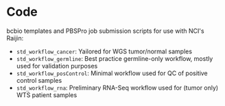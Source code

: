 # Code

bcbio templates and PBSPro job submission scripts for use with NCI's Raijin:

* `std_workflow_cancer`: Yailored for WGS tumor/normal samples
* `std_workflow_germline`: Best practice germline-only workflow, mostly used for validation purposes
* `std_workflow_posControl`: Minimal workflow used for QC of positive control samples
* `std_workflow_rna`: Preliminary RNA-Seq workflow used for (tumor only) WTS patient samples

